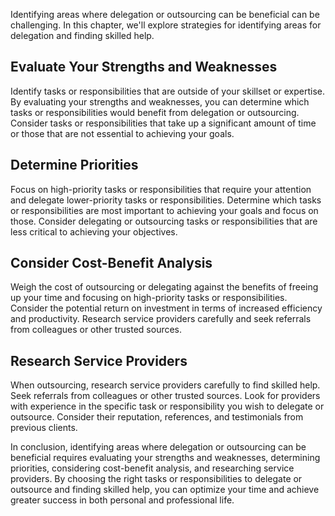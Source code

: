 
Identifying areas where delegation or outsourcing can be beneficial can be challenging. In this chapter, we'll explore strategies for identifying areas for delegation and finding skilled help.

Evaluate Your Strengths and Weaknesses
--------------------------------------

Identify tasks or responsibilities that are outside of your skillset or expertise. By evaluating your strengths and weaknesses, you can determine which tasks or responsibilities would benefit from delegation or outsourcing. Consider tasks or responsibilities that take up a significant amount of time or those that are not essential to achieving your goals.

Determine Priorities
--------------------

Focus on high-priority tasks or responsibilities that require your attention and delegate lower-priority tasks or responsibilities. Determine which tasks or responsibilities are most important to achieving your goals and focus on those. Consider delegating or outsourcing tasks or responsibilities that are less critical to achieving your objectives.

Consider Cost-Benefit Analysis
------------------------------

Weigh the cost of outsourcing or delegating against the benefits of freeing up your time and focusing on high-priority tasks or responsibilities. Consider the potential return on investment in terms of increased efficiency and productivity. Research service providers carefully and seek referrals from colleagues or other trusted sources.

Research Service Providers
--------------------------

When outsourcing, research service providers carefully to find skilled help. Seek referrals from colleagues or other trusted sources. Look for providers with experience in the specific task or responsibility you wish to delegate or outsource. Consider their reputation, references, and testimonials from previous clients.

In conclusion, identifying areas where delegation or outsourcing can be beneficial requires evaluating your strengths and weaknesses, determining priorities, considering cost-benefit analysis, and researching service providers. By choosing the right tasks or responsibilities to delegate or outsource and finding skilled help, you can optimize your time and achieve greater success in both personal and professional life.
